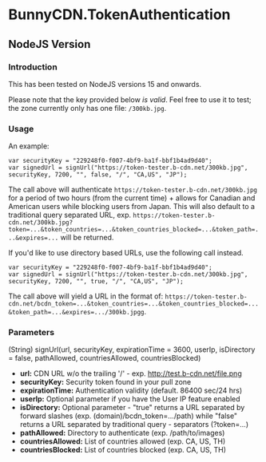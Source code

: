 # BunnyCDN.TokenAuthentication
## NodeJS Version
### Introduction

This has been tested on NodeJS versions 15 and onwards.

Please note that the key provided below _is valid_. Feel free to use it to test; the zone currently only has one file: `/300kb.jpg`.

### Usage

An example:

```
var securityKey = "229248f0-f007-4bf9-ba1f-bbf1b4ad9d40";
var signedUrl = signUrl("https://token-tester.b-cdn.net/300kb.jpg", securityKey, 7200, "", false, "/", "CA,US", "JP");
```

The call above will authenticate `https://token-tester.b-cdn.net/300kb.jpg` for a period of two hours (from the current time) + allows for Canadian and American users while blocking users from Japan. This will also default to a traditional query separated URL, exp. `https://token-tester.b-cdn.net/300kb.jpg?token=...&token_countries=...&token_countries_blocked=...&token_path=...&expires=...` will be returned.

If you'd like to use directory based URLs, use the following call instead.

```
var securityKey = "229248f0-f007-4bf9-ba1f-bbf1b4ad9d40";
var signedUrl = signUrl("https://token-tester.b-cdn.net/300kb.jpg", securityKey, 7200, "", true, "/", "CA,US", "JP");
```

The call above will yield a URL in the format of: `https://token-tester.b-cdn.net/bcdn_token=...&token_countries=...&token_countries_blocked=...&token_path=...&expires=.../300kb.jpgg`.

### Parameters

(String) signUrl(url, securityKey, expirationTime = 3600, userIp, isDirectory = false, pathAllowed, countriesAllowed, countriesBlocked)

- **url:** CDN URL w/o the trailing '/' - exp. http://test.b-cdn.net/file.png
- **securityKey:** Security token found in your pull zone
- **expirationTime:** Authentication validity (default. 86400 sec/24 hrs)
- **userIp:** Optional parameter if you have the User IP feature enabled
- **isDirectory:** Optional parameter - "true" returns a URL separated by forward slashes (exp. (domain)/bcdn_token=.../path) while "false" returns a URL separated by traditional query - separators (?token=...)
- **pathAllowed:** Directory to authenticate (exp. /path/to/images)
- **countriesAllowed:** List of countries allowed (exp. CA, US, TH)
- **countriesBlocked:** List of countries blocked (exp. CA, US, TH)

